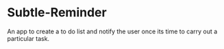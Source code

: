 # Subtle-Reminder
An app to create a to do list and notify the user once its time to carry out a particular task.

